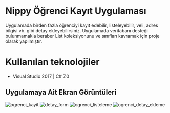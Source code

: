 # Nippy Öğrenci Kayıt Uygulaması

Uygulamada birden fazla öğrenciyi kayıt edebilir, listeleyebilir, veli, adres bilgisi vb. gibi detay ekleyebilirsiniz. Uygulamada veritabanı desteği bulunmamakla beraber List koleksiyonunu ve sınıfları kavramak için proje olarak yapılmıştır.

# Kullanılan teknolojiler
* Visual Studio 2017 | C# 7.0

## Uygulamaya Ait Ekran Görüntüleri
![ogrenci_kayit](https://i.ibb.co/V2zWH24/ogrenci-kayit.png)
![detay_form](https://i.ibb.co/88hBXZR/detay-form.png)
![ogrenci_listeleme](https://i.ibb.co/487Vt25/ogrenci-listele.png)
![ogrenci_detay_ekleme](https://i.ibb.co/JmzB7MQ/ogrenci-detay.png)

